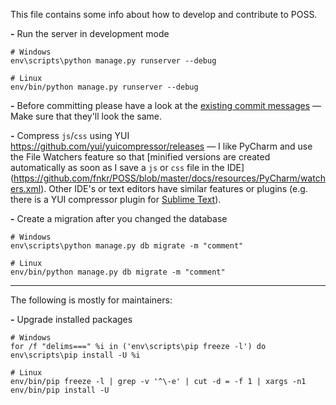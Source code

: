 This file contains some info about how to develop and contribute to POSS.

**-** Run the server in development mode
```
# Windows
env\scripts\python manage.py runserver --debug

# Linux
env/bin/python manage.py runserver --debug
```

**-** Before committing please have a look at the
[existing commit messages](https://github.com/fnkr/POSS/commits/master)
— Make sure that they'll look the same.

**-** Compress `js`/`css` using YUI
https://github.com/yui/yuicompressor/releases
— I like PyCharm and use the File Watchers feature so that [minified versions
are created automatically as soon as I save a `js` or `css` file in the IDE]
(https://github.com/fnkr/POSS/blob/master/docs/resources/PyCharm/watchers.xml).
Other IDE's or text editors have similar features or plugins
(e.g. there is a YUI compressor plugin for [Sublime Text](https://packagecontrol.io/packages/YUI%20Compressor)).

**-** Create a migration after you changed the database
```
# Windows
env\scripts\python manage.py db migrate -m "comment"

# Linux
env/bin/python manage.py db migrate -m "comment"
```

---

The following is mostly for maintainers:

**-** Upgrade installed packages
```
# Windows
for /f "delims===" %i in ('env\scripts\pip freeze -l') do env\scripts\pip install -U %i

# Linux
env/bin/pip freeze -l | grep -v '^\-e' | cut -d = -f 1 | xargs -n1 env/bin/pip install -U
```
